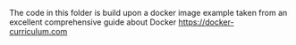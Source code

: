 The code in this folder is build upon a docker image example taken from an excellent comprehensive guide about Docker https://docker-curriculum.com